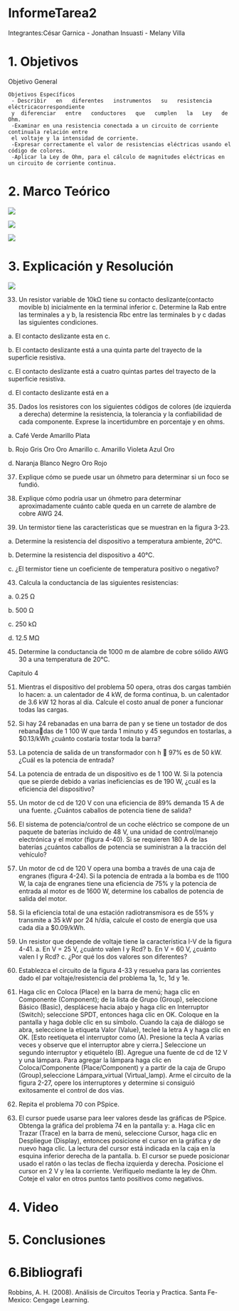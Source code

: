 # InformeTarea2

Integrantes:César Garnica  -  Jonathan Insuasti -  Melany Villa 

# 1. Objetivos
Objetivo General
     
            
    
    Objetivos Específicos
     - Describir   en   diferentes   instrumentos   su   resistencia   eléctricacorrespondiente 
     y  diferenciar   entre   conductores   que   cumplen   la   Ley   de Ohm.
     -Examinar en una resistencia conectada a un circuito de corriente continuala relación entre 
     el voltaje y la intensidad de corriente.
     -Expresar correctamente el valor de resistencias eléctricas usando el código de colores.
     -Aplicar la Ley de Ohm, para el cálculo de magnitudes eléctricas en un circuito de corriente continua.
     
# 2. Marco Teórico

![](https://github.com/mjvilla1/ImagenesTarea2/blob/main/Mapa%20Resistencia.PNG)

![](https://github.com/mjvilla1/ImagenesTarea2/blob/main/Pontencia%20mc.png)

![](https://github.com/mjvilla1/ImagenesTarea2/blob/main/Energia.png)

# 3. Explicación y Resolución

![](https://github.com/mjvilla1/ImagenesTarea2/blob/main/Ejercicio%2017.PNG)


33. Un resistor variable de 10kΩ tiene su contacto deslizante(contacto movible b) inicialmente en la terminal inferior c. Determine la Rab entre las terminales a y b, la resistencia Rbc entre las terminales b y c dadas las siguientes condiciones.

a. El contacto deslizante esta en c.

b. El contacto deslizante está a una quinta parte del trayecto de la superficie resistiva. 

c. El contacto deslizante está a cuatro quintas partes del trayecto de la superficie resistiva.

d. El contacto deslizante está en a

35. Dados los resistores con los siguientes códigos de colores (de izquierda a derecha) determine la resistencia, la tolerancia y la confiabilidad de cada componente. Exprese la incertidumbre en porcentaje y en ohms. 

a. Café Verde Amarillo Plata

b. Rojo Gris Oro Oro Amarillo
c. Amarillo Violeta Azul Oro

d. Naranja Blanco Negro Oro Rojo

37. Explique cómo se puede usar un óhmetro para determinar si un foco se fundió. 

39. Explique cómo podría usar un óhmetro para determinar aproximadamente cuánto cable queda en un carrete de alambre de cobre AWG 24. 

41. Un termistor tiene las características que se muestran en la figura 3-23.

a. Determine la resistencia del dispositivo a temperatura ambiente, 20°C.

b. Determine la resistencia del dispositivo a 40°C. 

c. ¿El termistor tiene un coeficiente de temperatura positivo o negativo?

43. Calcula la conductancia de las siguientes resistencias:

a. 0.25 Ω

b. 500 Ω

c. 250 kΩ

d. 12.5 MΩ

45. Determine la conductancia de 1000 m de alambre de cobre sólido AWG 30 a una temperatura de 20°C.

Capitulo 4

51. Mientras el dispositivo del problema 50 opera, otras dos cargas también lo hacen:
a. un calentador de 4 kW, de forma continua,
b. un calentador de 3.6 kW 12 horas al día. 
Calcule el costo anual de poner a funcionar todas las cargas.

53. Si hay 24 rebanadas en una barra de pan y se tiene un tostador de dos rebanadas de 1 100 W que tarda 1 minuto y 45 segundos en tostarlas, a $0.13/kWh
¿cuánto costaría tostar toda la barra?

55. La potencia de salida de un transformador con h  97% es de 50 kW. ¿Cuál
es la potencia de entrada?
 
57. La potencia de entrada de un dispositivo es de 1 100 W. Si la potencia que se pierde debido a varias ineficiencias es de 190 W, ¿cuál es la eficiencia del dispositivo?

59. Un motor de cd de 120 V con una eficiencia de 89% demanda 15 A de una fuente. ¿Cuántos caballos de potencia tiene de salida?

61. El sistema de potencia/control de un coche eléctrico se compone de un paquete de baterías incluido de 48 V, una unidad de control/manejo electrónica y el motor (figura 4-40). Si se requieren 180 A de las baterías ¿cuántos caballos de potencia se suministran a la tracción del vehículo? 

63. Un motor de cd de 120 V opera una bomba a través de una caja de engranes (figura 4-24). Si la potencia de entrada a la bomba es de 1100 W, la caja de engranes tiene una eficiencia de 75% y la potencia de entrada al motor es de 1600 W, determine los caballos de potencia de salida del motor. 

65. Si la eficiencia total de una estación radiotransmisora es de 55% y transmite a 35 kW por 24 h/día, calcule el costo de energía que usa cada día a $0.09/kWh. 

67. Un resistor que depende de voltaje tiene la característica I-V de la figura 4-41. 
a. En V = 25 V, ¿cuánto valen I y Rcd?
b. En V = 60 V, ¿cuánto valen I y Rcd?
c. ¿Por qué los dos valores son diferentes?

69. Establezca el circuito de la figura 4-33 y resuelva para las corrientes dado el par voltaje/resistencia del problema 1a, 1c, 1d y 1e.

71. Haga clic en Coloca (Place) en la barra de menú; haga clic en Componente (Component); de la lista de Grupo (Group), seleccione Básico (Basic), desplácese hacia abajo y haga clic en Interruptor (Switch); seleccione SPDT, entonces haga clic en OK. Coloque en la pantalla y haga doble clic en su símbolo. Cuando la caja de diálogo se abra, seleccione la etiqueta Valor (Value), tecleé la letra A y haga clic en OK. [Esto reetiqueta el interruptor como (A). Presione la tecla A varias veces y observe que el interruptor abre y cierra.] Seleccione un segundo interruptor y etiquételo (B). Agregue una fuente de cd de 12 V y una lámpara. Para agregar la lámpara haga clic en Coloca/Componente (Place/Component) y a partir de la caja de Grupo (Group),seleccione Lámpara_virtual (Virtual_lamp). Arme el circuito de la figura 2-27, opere los interruptores y determine si consiguió exitosamente el control de dos vías. 

73. Repita el problema 70 con PSpice.

75. El cursor puede usarse para leer valores desde las gráficas de PSpice. Obtenga la gráfica del problema 74 en la pantalla y:
a. Haga clic en Trazar (Trace) en la barra de menú, seleccione Cursor, haga
clic en Despliegue (Display), entonces posicione el cursor en la gráfica y
de nuevo haga clic. La lectura del cursor está indicada en la caja en la esquina inferior derecha de la pantalla.
b. El cursor se puede posicionar usado el ratón o las teclas de flecha izquierda y derecha. Posicione el cursor en 2 V y lea la corriente. Verifíquelo mediante la ley de Ohm. Coteje el valor en otros puntos tanto positivos como negativos.
# 4. Video
# 5. Conclusiones
# 6.Bibliografi 

Robbins, A. H. (2008). Análisis de Circuitos Teoria y Practica. Santa Fe-Mexico: Cengage Learning.
